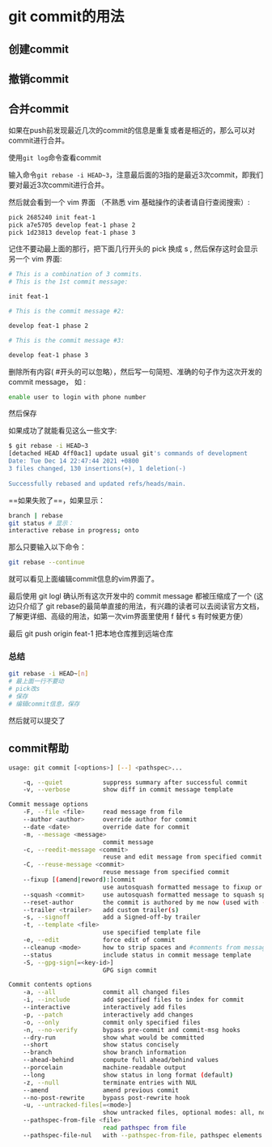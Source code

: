 # git commit的用法

## 创建commit

## 撤销commit

## 合并commit

如果在push前发现最近几次的commit的信息是重复或者是相近的，那么可以对commit进行合并。

使用`git log`命令查看commit

输入命令`git rebase -i HEAD~3`，注意最后面的3指的是最近3次commit，即我们要对最近3次commit进行合并。

然后就会看到一个 vim 界面 （不熟悉 vim 基础操作的读者请自行查阅搜索）:

```bash
pick 2685240 init feat-1
pick a7e5705 develop feat-1 phase 2
pick 1d23813 develop feat-1 phase 3
```

记住不要动最上面的那行，把下面几行开头的 pick 换成 s , 然后保存这时会显示另一个 vim 界面:

```bash
# This is a combination of 3 commits.
# This is the 1st commit message:

init feat-1

# This is the commit message #2:

develop feat-1 phase 2

# This is the commit message #3:

develop feat-1 phase 3
```

删除所有内容( #开头的可以忽略），然后写一句简短、准确的句子作为这次开发的 commit message，
如 :

```bash
enable user to login with phone number
```

然后保存

如果成功了就能看见这么一些文字:

```bash
$ git rebase -i HEAD~3
[detached HEAD 4ff0ac1] update usual git's commands of development
Date: Tue Dec 14 22:47:44 2021 +0800
3 files changed, 130 insertions(+), 1 deletion(-)
                                                                                                                                          create mode 100644 Git/Git的常用工作场景下的常用命令.md
Successfully rebased and updated refs/heads/main.
```

==如果失败了==，如果显示：

```bash
branch | rebase
git status # 显示：
interactive rebase in progress; onto
```

那么只要输入以下命令：

```bash
git rebase --continue
```

就可以看见上面编辑commit信息的vim界面了。

最后使用 git logl 确认所有这次开发中的 commit message 都被压缩成了一个 (这边只介绍了 git rebase的最简单直接的用法，有兴趣的读者可以去阅读官方文档，了解更详细、高级的用法，如第一次vim界面里使用 f 替代 s 有时候更方便）

最后 git push origin feat-1 把本地仓库推到远端仓库

### 总结

```bash
git rebase -i HEAD~[n]
# 最上面一行不要动
# pick改s
# 保存
# 编辑commit信息，保存
```

然后就可以提交了

## commit帮助

```bash
usage: git commit [<options>] [--] <pathspec>...

    -q, --quiet           suppress summary after successful commit
    -v, --verbose         show diff in commit message template

Commit message options
    -F, --file <file>     read message from file
    --author <author>     override author for commit
    --date <date>         override date for commit
    -m, --message <message>
                          commit message
    -c, --reedit-message <commit>
                          reuse and edit message from specified commit
    -C, --reuse-message <commit>
                          reuse message from specified commit
    --fixup [(amend|reword):]commit
                          use autosquash formatted message to fixup or amend/reword specified commit
    --squash <commit>     use autosquash formatted message to squash specified commit
    --reset-author        the commit is authored by me now (used with -C/-c/--amend)
    --trailer <trailer>   add custom trailer(s)
    -s, --signoff         add a Signed-off-by trailer
    -t, --template <file>
                          use specified template file
    -e, --edit            force edit of commit
    --cleanup <mode>      how to strip spaces and #comments from message
    --status              include status in commit message template
    -S, --gpg-sign[=<key-id>]
                          GPG sign commit

Commit contents options
    -a, --all             commit all changed files
    -i, --include         add specified files to index for commit
    --interactive         interactively add files
    -p, --patch           interactively add changes
    -o, --only            commit only specified files
    -n, --no-verify       bypass pre-commit and commit-msg hooks
    --dry-run             show what would be committed
    --short               show status concisely
    --branch              show branch information
    --ahead-behind        compute full ahead/behind values
    --porcelain           machine-readable output
    --long                show status in long format (default)
    -z, --null            terminate entries with NUL
    --amend               amend previous commit
    --no-post-rewrite     bypass post-rewrite hook
    -u, --untracked-files[=<mode>]
                          show untracked files, optional modes: all, normal, no. (Default: all)
    --pathspec-from-file <file>
                          read pathspec from file
    --pathspec-file-nul   with --pathspec-from-file, pathspec elements are separated with NUL character
```
